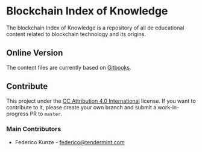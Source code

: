# Blockchain Index of Knowledge

The blockchain Index of Knowledge is a repository of all de educational content related to blockchain technology and its origins.



## Online Version

The content files are currently based on [Gitbooks](https://fedekunze.gitbooks.io/index-of-knowledge/content/).



## Contribute

This project under the [CC Attribution 4.0 International](http://creativecommons.org/licenses/by/4.0/) license. If you want to contribute to it, please create your own branch and submit a work-in-progress PR to `master`. 



### Main Contributors

- Federico Kunze - federico@tendermint.com